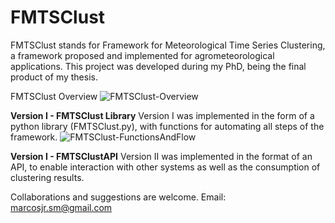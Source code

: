 # FMTSClust
FMTSClust stands for Framework for Meteorological Time Series Clustering, a framework proposed and implemented for agrometeorological applications.
This project was developed during my PhD, being the final product of my thesis.

FMTSClust Overview
![FMTSClust-Overview](https://github.com/marcosjr06/FMTSClust/assets/2211378/3f0e970b-d7c8-46c8-92a8-e9eec07960e1)


**Version I - FMTSClust Library**
Version I was implemented in the form of a python library (FMTSClust.py), with functions for automating all steps of the framework.
![FMTSClust-FunctionsAndFlow](https://github.com/marcosjr06/FMTSClust/assets/2211378/09bb669f-b2c3-4cec-9f30-18238b7116e6)


**Version I - FMTSClustAPI**
Version II was implemented in the format of an API, to enable interaction with other systems as well as the consumption of clustering results.



Collaborations and suggestions are welcome.
Email: marcosjr.sm@gmail.com
